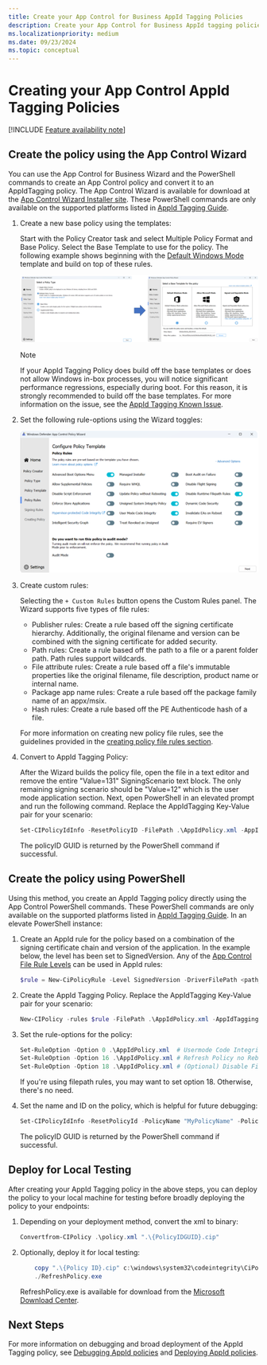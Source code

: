 ```yaml
---
title: Create your App Control for Business AppId Tagging Policies
description: Create your App Control for Business AppId tagging policies for Windows devices.
ms.localizationpriority: medium
ms.date: 09/23/2024
ms.topic: conceptual
---
```


# Creating your App Control AppId Tagging Policies

[!INCLUDE [Feature availability note](../includes/feature-availability-note.md)]

## Create the policy using the App Control Wizard

You can use the App Control for Business Wizard and the PowerShell commands to create an App Control policy and convert it to an AppIdTagging policy. The App Control Wizard is available for download at the [App Control Wizard Installer site](https://aka.ms/wdacwizard). These PowerShell commands are only available on the supported platforms listed in [AppId Tagging Guide](appcontrol-appid-tagging-guide.md).

1. Create a new base policy using the templates:

    Start with the Policy Creator task and select Multiple Policy Format and Base Policy. Select the Base Template to use for the policy. The following example shows beginning with the [Default Windows Mode](../design/appcontrol-wizard-create-base-policy.md#template-base-policies) template and build on top of these rules.

    ![Configuring the policy base and template.](../images/appid-appcontrol-wizard-1.png)

    > [!NOTE]
    > If your AppId Tagging Policy does build off the base templates or does not allow Windows in-box processes, you will notice significant performance regressions, especially during boot. For this reason, it is strongly recommended to build off the base templates. For more information on the issue, see the [AppId Tagging Known Issue](../operations/known-issues.md#slow-boot-and-performance-with-custom-policies).

2. Set the following rule-options using the Wizard toggles:

    ![Configuring the policy rule-options.](../images/appid-appcontrol-wizard-2.png)

3. Create custom rules:

    Selecting the `+ Custom Rules` button opens the Custom Rules panel. The Wizard supports five types of file rules:

    - Publisher rules: Create a rule based off the signing certificate hierarchy. Additionally, the original filename and version can be combined with the signing certificate for added security.
    - Path rules: Create a rule based off the path to a file or a parent folder path. Path rules support wildcards.
    - File attribute rules: Create a rule based off a file's immutable properties like the original filename, file description, product name or internal name.
    - Package app name rules: Create a rule based off the package family name of an appx/msix.
    - Hash rules: Create a rule based off the PE Authenticode hash of a file.

    For more information on creating new policy file rules, see the guidelines provided in the [creating policy file rules section](../design/appcontrol-wizard-create-base-policy.md#creating-custom-file-rules).

4. Convert to AppId Tagging Policy:

    After the Wizard builds the policy file, open the file in a text editor and remove the entire "Value=131" SigningScenario text block. The only remaining signing scenario should be "Value=12" which is the user mode application section. Next, open PowerShell in an elevated prompt and run the following command. Replace the AppIdTagging Key-Value pair for your scenario:

    ```powershell
    Set-CIPolicyIdInfo -ResetPolicyID -FilePath .\AppIdPolicy.xml -AppIdTaggingPolicy -AppIdTaggingKey "MyKey" -AppIdTaggingValue "MyValue"
    ```
    The policyID GUID is returned by the PowerShell command if successful.

## Create the policy using PowerShell

Using this method, you create an AppId Tagging policy directly using the App Control PowerShell commands. These PowerShell commands are only available on the supported platforms listed in [AppId Tagging Guide](appcontrol-appid-tagging-guide.md). In an elevate PowerShell instance:

1. Create an AppId rule for the policy based on a combination of the signing certificate chain and version of the application. In the example below, the level has been set to SignedVersion. Any of the [App Control File Rule Levels](../design/select-types-of-rules-to-create.md#table-2-app-control-for-business-policy---file-rule-levels) can be used in AppId rules:

    ```powershell
    $rule = New-CiPolicyRule -Level SignedVersion -DriverFilePath <path_to_application>
    ```
2. Create the AppId Tagging Policy. Replace the AppIdTagging Key-Value pair for your scenario:

    ```powershell
    New-CIPolicy -rules $rule -FilePath .\AppIdPolicy.xml -AppIdTaggingPolicy -AppIdTaggingKey "MyKey" -AppIdTaggingValue "MyValue"
    ```
3. Set the rule-options for the policy:

    ```powershell
    Set-RuleOption -Option 0 .\AppIdPolicy.xml  # Usermode Code Integrity (UMCI)
    Set-RuleOption -Option 16 .\AppIdPolicy.xml # Refresh Policy no Reboot
    Set-RuleOption -Option 18 .\AppIdPolicy.xml # (Optional) Disable FilePath Rule Protection
    ```

    If you're using filepath rules, you may want to set option 18. Otherwise, there's no need.

4. Set the name and ID on the policy, which is helpful for future debugging:

    ```powershell
    Set-CIPolicyIdInfo -ResetPolicyId -PolicyName "MyPolicyName" -PolicyId "MyPolicyId" -AppIdTaggingPolicy -FilePath ".\AppIdPolicy.xml"
    ```
    The policyID GUID is returned by the PowerShell command if successful.

## Deploy for Local Testing

After creating your AppId Tagging policy in the above steps, you can deploy the policy to your local machine for testing before broadly deploying the policy to your endpoints:

1. Depending on your deployment method, convert the xml to binary:

    ```powershell
    Convertfrom-CIPolicy .\policy.xml ".\{PolicyIDGUID}.cip"
    ```

2. Optionally, deploy it for local testing:

    ```powershell
        copy ".\{Policy ID}.cip" c:\windows\system32\codeintegrity\CiPolicies\Active\
        ./RefreshPolicy.exe
    ```

    RefreshPolicy.exe is available for download from the [Microsoft Download Center](https://www.microsoft.com/download/details.aspx?id=102925).

## Next Steps
For more information on debugging and broad deployment of the AppId Tagging policy, see [Debugging AppId policies](debugging-operational-guide-appid-tagging-policies.md) and [Deploying AppId policies](deploy-appid-tagging-policies.md).
